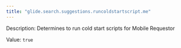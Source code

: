 ```yaml
---
title: "glide.search.suggestions.runcoldstartscript.me"
---
```


Description: Determines to run cold start scripts for Mobile Requestor

Value: `true`